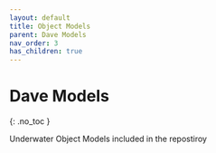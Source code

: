 ```yaml
---
layout: default
title: Object Models
parent: Dave Models
nav_order: 3
has_children: true
---
```


# Dave Models
{: .no_toc }

Underwater Object Models included in the repostiroy
